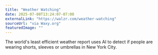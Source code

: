 ```yaml
---
title: "Weather Watching"
date: 2025-07-08T13:24:07-07:00
externalLink: "https://walzr.com/weather-watching"
sourceUrl: "via Waxy.org"
featuredImage: ""
--- 
```

The world's least efficient weather report uses AI to detect if people are wearing shorts, sleeves or umbrellas in New York City.